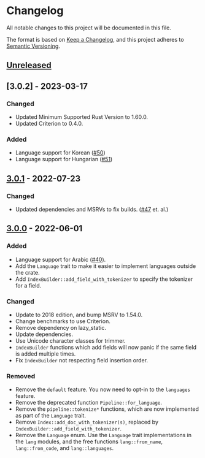 # Changelog
All notable changes to this project will be documented in this file.

The format is based on [Keep a Changelog](https://keepachangelog.com/en/1.0.0/),
and this project adheres to [Semantic Versioning](https://semver.org/spec/v2.0.0.html).

## [Unreleased]

## [3.0.2] - 2023-03-17
### Changed
 - Updated Minimum Supported Rust Version to 1.60.0.
 - Updated Criterion to 0.4.0.

### Added
 - Language support for Korean ([#50](https://github.com/mattico/elasticlunr-rs/pull/50))
 - Language support for Hungarian ([#51](https://github.com/mattico/elasticlunr-rs/pull/51))

## [3.0.1] - 2022-07-23
### Changed
 - Updated dependencies and MSRVs to fix builds. ([#47](https://github.com/mattico/elasticlunr-rs/pull/47) et. al.)

## [3.0.0] - 2022-06-01
### Added
 - Language support for Arabic ([#40](https://github.com/mattico/elasticlunr-rs/pull/40])).
 - Add the `Language` trait to make it easier to implement languages outside the crate.
 - Add `IndexBuilder::add_field_with_tokenizer` to specify the tokenizer for a field.

### Changed
 - Update to 2018 edition, and bump MSRV to 1.54.0.
 - Change benchmarks to use Criterion.
 - Remove dependency on lazy_static.
 - Update dependencies.
 - Use Unicode character classes for trimmer.
 - `IndexBuilder` functions which add fields will now panic if the same field is added multiple times.
 - Fix `IndexBuilder` not respecting field insertion order.

### Removed
 - Remove the `default` feature. You now need to opt-in to the `languages` feature.
 - Remove the deprecated function `Pipeline::for_language`.
 - Remove the `pipeline::tokenize*` functions, which are now implemented as part of the `Language` trait.
 - Remove `Index::add_doc_with_tokenizer(s)`, replaced by `IndexBuilder::add_field_with_tokenizer`.
 - Remove the `Language` enum. Use the `Language` trait implementations in the `lang` modules, and the free functions `lang::from_name`, `lang::from_code`, and `lang::languages`.


[Unreleased]: https://github.com/mattico/elasticlunr-rs/compare/v3.0.0...HEAD
[3.0.0]: https://github.com/mattico/elasticlunr-rs/compare/v2.3.14...v3.0.0
[3.0.1]: https://github.com/mattico/elasticlunr-rs/compare/v3.0.0...v3.0.1
